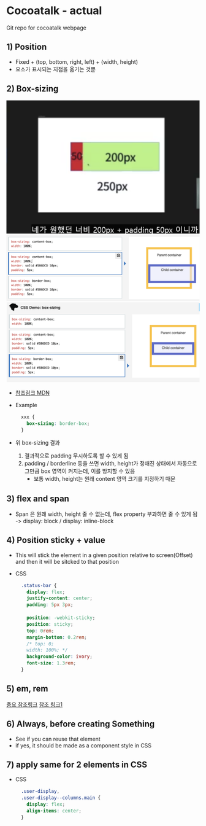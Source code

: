 <link href="md_config/style.css" rel="stylesheet" />

# Cocoatalk - actual

Git repo for cocoatalk webpage

## 1) Position

- Fixed + (top, bottom, right, left) + (width, height)
- 요소가 표시되는 지점을 옮기는 것뿐

## 2) Box-sizing

<img src='images/2021-09-05-20-17-15.png' /> 
<img src='images/2021-09-05-20-21-06.png' />
<img src='images/2021-09-05-20-20-44.png' />

<br>

- [참조링크 MDN](https://developer.mozilla.org/ko/docs/Web/CSS/box-sizing)
- Example

  ```CSS
    xxx {
      box-sizing: border-box;
    }
  ```

- 위 box-sizing 결과
  1. 결과적으로 padding 무시하도록 할 수 있게 됨
  2. padding / borderline 등을 쓰면 width, height가 정애진 상태에서 자동으로 그만큼 box 영역이 커지는데, 이를 방지할 수 있음
     - 보통 width, height는 원래 content 영역 크기를 지정하기 때문

## 3) flex and span

- Span 은 원래 width, height 줄 수 없는데, flex property 부과하면 줄 수 있게 됨  
  -> display: block / display: inline-block

## 4) Position sticky + value

- This will stick the element in a given position relative to screen(Offset) and then it will be sitcked to that position

- CSS

  ```CSS
    .status-bar {
      display: flex;
      justify-content: center;
      padding: 5px 3px;

      position: -webkit-sticky;
      position: sticky;
      top: 0rem;
      margin-bottom: 0.2rem;
      /* top: 0;
      width: 100%; */
      background-color: ivory;
      font-size: 1.3rem;
    }
  ```

## 5) em, rem

[중요 참조링크](https://medium.com/watcha/watcha-%EA%B0%9C%EB%B0%9C-%EC%A7%80%EC%8B%9D-px-em-rem-f569c6e76e66)
[참조 링크1](https://www.codingfactory.net/10748)

## 6) Always, before creating Something

- See if you can reuse that element
- if yes, it should be made as a component style in CSS

## 7) apply same for 2 elements in CSS

- CSS
  ```CSS
    .user-display,
    .user-display--columns.main {
      display: flex;
      align-items: center;
    }
  ```
